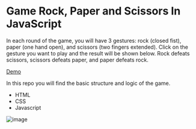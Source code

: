 
# Game Rock, Paper and Scissors In JavaScript
In each round of the game, you will have 3 gestures: rock (closed fist), paper (one hand open), and scissors (two fingers extended). Click on the gesture you want to play and the result will be shown below. Rock defeats scissors, scissors defeats paper, and paper defeats rock.

[Demo](https://szuluaga-beep.github.io/game-rock-paper-scissors/)

In this repo you will find the basic structure and logic of the game.

- HTML
- CSS
- Javascript

![image](https://github.com/szuluaga-beep/game-rock-paper-scissors/assets/69664305/8aa73004-1bf0-4dd3-a320-2d23126a0531)
